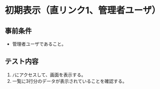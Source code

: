 # 初期表示（直リンク1、管理者ユーザ）

## 事前条件
- 管理者ユーザであること。

## テスト内容
1. `/`にアクセスして、画面を表示する。
1. 一覧に3行分のデータが表示されていることを確認する。

